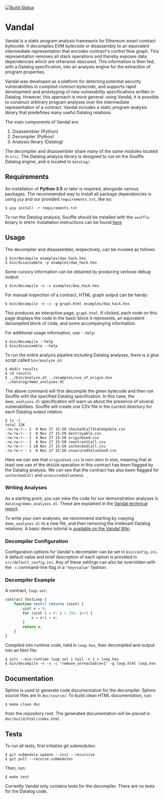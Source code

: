 [![Build Status](https://travis-ci.org/usyd-blockchain/vandal.svg?branch=master)](https://travis-ci.org/usyd-blockchain/vandal)

# Vandal

Vandal is a static program analysis framework for Ethereum smart contract
bytecode. It decompiles EVM bytecode or disassembly to an equivalent
intermediate representation that encodes contract's control flow graph. This
representation removes all stack operations and thereby exposes data
dependencies which are otherwise obscured. This information is then fed, with
a Datalog specification, into an analysis engine for the extraction of program
properties.

Vandal was developed as a platform for detecting potential security
vulnerabilities in compiled contract bytecode, and supports rapid development
and prototyping of new vulnerability specifications written in Datalog.
However, this approach is more general: using Vandal, it is possible to
construct arbitrary program analyses over the intermediate representation of
a contract. Vandal includes a static program analysis library that predefines
many useful Datalog relations.

The main components of Vandal are:
1. Disassembler (Python)
2. Decompiler (Python)
3. Analysis library (Datalog)

The decompiler and disassembler share many of the same modules located in
`src/`. The Datalog analysis library is designed to run on the Souffle Datalog
engine, and is located in `datalog/`.

## Requirements

An installation of **Python 3.5** or later is required, alongside various
packages. The recommended way to install all package dependencies is using
`pip` and our provided `requirements.txt`, like so:

```
$ pip install -r requirements.txt
```

To run the Datalog analysis, Souffle should be installed with the `souffle`
binary in `$PATH`. Installation instructions can be found
[here](https://souffle-lang.github.io/download/).

## Usage

The decompiler and disassembler, respectively, can be invoked as follows:

```
$ bin/decompile examples/dao_hack.hex
$ bin/disassemble -p examples/dao_hack.hex
```

Some cursory information can be obtained by producing verbose debug output:

```
$ bin/decompile -n -v examples/dao_hack.hex
```

For manual inspection of a contract, HTML graph output can be handy:

```
$ bin/decompile -n -v -g graph.html examples/dao_hack.hex
```

This produces an interactive page, `graph.html`. If clicked, each node on this
page displays the code in the basic block it represents, an equivalent
decompiled block of code, and some accompanying information.

For additional usage information, use `--help`:

```
$ bin/decompile --help
$ bin/disassemble --help
```

To run the entire analysis pipeline including Datalog analyses, there is a glue
script called `bin/analyze.sh`:

```
$ mkdir results
$ cd results
$ ../bin/analyze.sh ../examples/use_of_origin.hex ../datalog/demo_analyses.dl
```

The above command will first decompile the given bytecode and then run Souffle
with the specified Datalog specification. In this case, the `demo_analyses.dl`
specification will warn us about the presence of several vulnerabilities.
Souffle will create one CSV file in the current directory for each Datalog
output relation.

```
$ ls -l
total 12K
-rw-rw-r-- 1  0 Nov 27 15:50 checkedCallStateUpdate.csv
-rw-rw-r-- 1  0 Nov 27 15:50 destroyable.csv
-rw-rw-r-- 1  6 Nov 27 15:50 originUsed.csv
-rw-rw-r-- 1  0 Nov 27 15:50 reentrantCall.csv
-rw-rw-r-- 1 18 Nov 27 15:50 uncheckedCall.csv
-rw-rw-r-- 1  6 Nov 27 15:50 unsecuredValueSend.csv
```

Here we can see that `originUsed.csv` is non-zero in size, meaning that at
least one use of the `ORIGIN` operation in this contract has been flagged by
the Datalog analysis. We can see that the contract has also been flagged for
`uncheckedCall` and `unsecuredValueSend`.

### Writing Analyses

As a starting point, you can view the code for our demonstration analyses in
`datalog/demo_analyses.dl`. These are explained in the [Vandal technical
report](https://arxiv.org/abs/1809.03981).

To write your own analyses, we recommend starting by copying `demo_analyses.dl`
to a new file, and then removing the irrelevant Datalog relations. A basic demo
tutorial is [available on the Vandal
Wiki](https://github.com/usyd-blockchain/vandal/wiki/Demo:-Writing-an-Analysis-with-Vandal).

### Decompiler Configuration

Configuration options for Vandal's decompiler can be set in `bin/config.ini`.
A default value and brief description of each option is provided in
`src/default_config.ini`. Any of these settings can also be overridden with the
`-c` command-line flag in a `"key=value"` fashion.

### Decompiler Example

A contract, `loop.sol`:
```javascript
contract TestLoop {
    function test() returns (uint) {
        uint x = 0;
        for (uint i = 0; i < 256; i++) {
            x = x*i + x;
        }
        return x;
    }
}
```

Compiled into runtime code, held in `loop.hex`, then decompiled
and output into an html file:
```
$ solc --bin-runtime loop.sol | tail -n 1 > loop.hex
$ bin/decompile -n -v -c "remove_unreachable=1" -g loop.html loop.hex
```


## Documentation

Sphinx is used to generate code documentation for the decompiler. Sphinx source
files are in `doc/source/`. To build clean HTML documentation, run:

```
$ make clean doc
```

from the repository root. The generated documentation will be placed in
`doc/build/html/index.html`.


## Tests

To run all tests, first initialize git submodules:

```
$ git submodule update --init --recursive
$ git pull --recurse-submodules
```

Then, run:

```
$ make test
```

Currently Vandal only contains tests for the decompiler. There are no tests for
the Datalog code.

